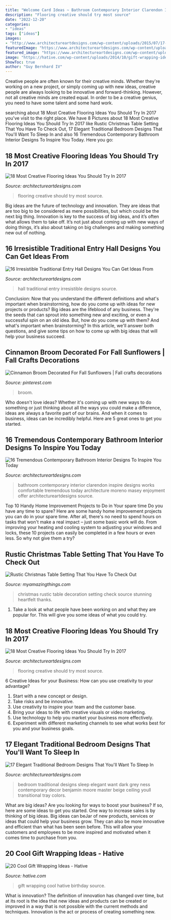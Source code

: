 ```yaml
---
title: "Welcome Card Ideas ~ Bathroom Contemporary Interior Clarendon Inspire Designs Works Comfortable Tremendous Today Architecture Moreno Masey Enjoyment Offer Architectureartdesigns Source"
description: "Flooring creative should try most source"
date: "2022-12-20"
categories:
- "ideas"
tags: ["ideas"]
images:
- "http://www.architectureartdesigns.com/wp-content/uploads/2015/07/17-Elegant-Traditional-Bedroom-Designs-That-Youll-Want-To-Sleep-In-13.jpg"
featuredImage: "https://www.architectureartdesigns.com/wp-content/uploads/2017/02/2-2-630x473.jpg"
featured_image: "https://www.architectureartdesigns.com/wp-content/uploads/2017/02/2-2-630x473.jpg"
image: "https://hative.com/wp-content/uploads/2014/10/gift-wrapping-ideas/2-cool-gift-wrapping-ideas.jpg"
ShowToc: true
author: "Guy Bernhard IV"
---
```



Creative people are often known for their creative minds. Whether they're working on a new project, or simply coming up with new ideas, creative people are always looking to be innovative and forward-thinking. However, not all creative minds are created equal. In order to be a creative genius, you need to have some talent and some hard work.

	

		
searching about 18 Most Creative Flooring Ideas You Should Try In 2017 you've visit to the right place. We have 8 Pictures about 18 Most Creative Flooring Ideas You Should Try In 2017 like Rustic Christmas Table Setting That You Have To Check Out, 17 Elegant Traditional Bedroom Designs That You&#039;ll Want To Sleep In and also 16 Tremendous Contemporary Bathroom Interior Designs To Inspire You Today. Here you go:
		
    
## 18 Most Creative Flooring Ideas You Should Try In 2017

<img loading=lazy src="https://www.architectureartdesigns.com/wp-content/uploads/2017/02/13-2-e1485983770796-630x686.jpg" onerror="this.onerror=null;this.src='https://tse4.mm.bing.net/th?id=OIP.zAc8pN0ySq79Z6yNgeyNxwHaIE&amp;pid=15.1';" alt="18 Most Creative Flooring Ideas You Should Try In 2017">

_Source: architectureartdesigns.com_

>flooring creative should try most source. 

	

Big ideas are the future of technology and innovation. They are ideas that are too big to be considered as mere possibilities, but which could be the next big thing. Innovation is key to the success of big ideas, and it’s often what allows them to take off. It’s not just about coming up with new ways of doing things, it’s also about taking on big challenges and making something new out of nothing.

    
## 16 Irresistible Traditional Entry Hall Designs You Can Get Ideas From

<img loading=lazy src="https://www.architectureartdesigns.com/wp-content/uploads/2015/12/16-Irresistible-Traditional-Entry-Hall-Designs-You-Can-Get-Ideas-From-12.jpg" onerror="this.onerror=null;this.src='https://tse2.mm.bing.net/th?id=OIP.t1ltZlxlY0axYXJR2FBQTwHaLI&amp;pid=15.1';" alt="16 Irresistible Traditional Entry Hall Designs You Can Get Ideas From">

_Source: architectureartdesigns.com_

>hall traditional entry irresistible designs source. 

	

Conclusion: Now that you understand the different definitions and what's important when brainstorming, how do you come up with ideas for new projects or products?
Big ideas are the lifeblood of any business. They're the seeds that can sprout into something new and exciting, or even a successful spin on an old idea. But, how do you come up with them? And what's important when brainstorming? In this article, we'll answer both questions, and give some tips on how to come up with big ideas that will help your business succeed.

    
## Cinnamon Broom Decorated For Fall Sunflowers | Fall Crafts Decorations

<img loading=lazy src="https://i.pinimg.com/736x/d9/d9/45/d9d945c4c1bd58173fc7163b2f8ddb3b.jpg" onerror="this.onerror=null;this.src='https://tse2.mm.bing.net/th?id=OIP.GNJf_pPOVx84YvqCptcg8AHaNK&amp;pid=15.1';" alt="Cinnamon Broom Decorated For Fall Sunflowers | Fall crafts decorations">

_Source: pinterest.com_

>broom. 

	

Who doesn't love ideas? Whether it's coming up with new ways to do something or just thinking about all the ways you could make a difference, ideas are always a favorite part of our brains. And when it comes to business, ideas can be incredibly helpful. Here are 5 great ones to get you started.

    
## 16 Tremendous Contemporary Bathroom Interior Designs To Inspire You Today

<img loading=lazy src="https://www.architectureartdesigns.com/wp-content/uploads/2015/04/16-Tremendous-Contemporary-Bathroom-Interior-Designs-To-Inspire-You-Today-1-630x699.jpg" onerror="this.onerror=null;this.src='https://tse2.mm.bing.net/th?id=OIP.cDI5T8xMAz1JTIwIHEHIagHaIN&amp;pid=15.1';" alt="16 Tremendous Contemporary Bathroom Interior Designs To Inspire You Today">

_Source: architectureartdesigns.com_

>bathroom contemporary interior clarendon inspire designs works comfortable tremendous today architecture moreno masey enjoyment offer architectureartdesigns source. 

	

Top 10 Handy Home Improvement Projects to Do in Your spare time
Do you have any time to spare? Here are some handy home improvement projects you can do in your spare time. After all, there's no need to spend hours on tasks that won't make a real impact – just some basic work will do. From improving your heating and cooling system to adjusting your windows and locks, these 10 projects can easily be completed in a few hours or even less. So why not give them a try?

    
## Rustic Christmas Table Setting That You Have To Check Out

<img loading=lazy src="http://myamazingthings.com/wp-content/uploads/2016/12/christmas-wedding-decoration-ideas-15.jpg" onerror="this.onerror=null;this.src='https://tse2.mm.bing.net/th?id=OIP.SMetG3olSv2IBfUhOz0rLgHaK_&amp;pid=15.1';" alt="Rustic Christmas Table Setting That You Have To Check Out">

_Source: myamazingthings.com_

>christmas rustic table decoration setting check source stunning heartfelt thanks. 

	

1. Take a look at what people have been working on and what they are popular for. This will give you some ideas of what you could try. 

    
## 18 Most Creative Flooring Ideas You Should Try In 2017

<img loading=lazy src="https://www.architectureartdesigns.com/wp-content/uploads/2017/02/2-2-630x473.jpg" onerror="this.onerror=null;this.src='https://tse3.mm.bing.net/th?id=OIP.V1OkjEfRYfsTDteyw516-QHaFj&amp;pid=15.1';" alt="18 Most Creative Flooring Ideas You Should Try In 2017">

_Source: architectureartdesigns.com_

>flooring creative should try most source. 

	

6 Creative Ideas for your Business: How can you use creativity to your advantage?
1. Start with a new concept or design.
2. Take risks and be innovative.
3. Use creativity to inspire your team and the customer base. 
4. Bring your ideas to life with creative visuals or video marketing. 
5. Use technology to help you market your business more effectively. 
6. Experiment with different marketing channels to see what works best for you and your business goals.

    
## 17 Elegant Traditional Bedroom Designs That You&#039;ll Want To Sleep In

<img loading=lazy src="http://www.architectureartdesigns.com/wp-content/uploads/2015/07/17-Elegant-Traditional-Bedroom-Designs-That-Youll-Want-To-Sleep-In-13.jpg" onerror="this.onerror=null;this.src='https://tse3.mm.bing.net/th?id=OIP.db1g_f9mdgvRsgb6ekQdcQAAAA&amp;pid=15.1';" alt="17 Elegant Traditional Bedroom Designs That You&#039;ll Want To Sleep In">

_Source: architectureartdesigns.com_

>bedroom traditional designs sleep elegant want dark grey ness contemporary decor benjamin moore master beige ceiling youll transitional tray colors. 

	

What are big ideas?
Are you looking for ways to boost your business? If so, here are some ideas to get you started. 
One way to increase sales is by thinking of big ideas. Big ideas can beJar of new products, services or ideas that could help your business grow. They can also be more innovative and efficient than what has been seen before. This will allow your customers and employees to be more inspired and motivated when it comes time to purchase from you.

    
## 20 Cool Gift Wrapping Ideas - Hative

<img loading=lazy src="https://hative.com/wp-content/uploads/2014/10/gift-wrapping-ideas/2-cool-gift-wrapping-ideas.jpg" onerror="this.onerror=null;this.src='https://tse4.mm.bing.net/th?id=OIP.iX8UAdzo3q4mvijwzBCFEwHaKX&amp;pid=15.1';" alt="20 Cool Gift Wrapping Ideas - Hative">

_Source: hative.com_

>gift wrapping cool hative birthday source. 

	

What is innovation?
The definition of innovation has changed over time, but at its root is the idea that new ideas and products can be created or improved in a way that is not possible with the current methods and techniques. Innovation is the act or process of creating something new.

